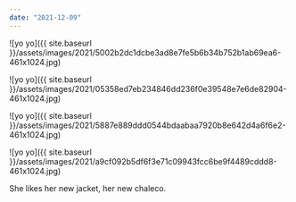 ```yaml
---
date: "2021-12-09"
---
```


![yo yo]({{ site.baseurl }}/assets/images/2021/5002b2dc1dcbe3ad8e7fe5b6b34b752b1ab69ea6-461x1024.jpg)

![yo yo]({{ site.baseurl }}/assets/images/2021/05358ed7eb234846dd236f0e39548e7e6de82904-461x1024.jpg)

![yo yo]({{ site.baseurl }}/assets/images/2021/5887e889ddd0544bdaabaa7920b8e642d4a6f6e2-461x1024.jpg)

![yo yo]({{ site.baseurl }}/assets/images/2021/a9cf092b5df6f3e71c09943fcc6be9f4489cddd8-461x1024.jpg)

She likes her new jacket, her new chaleco.
